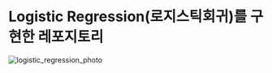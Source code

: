 Logistic Regression(로지스틱회귀)를 구현한 레포지토리
=====
![logistic_regression_photo](https://github.com/JEONGSEJIN/Machine-Learning/assets/41496585/7eb41da5-7cee-45e6-be30-1a169888948d)
